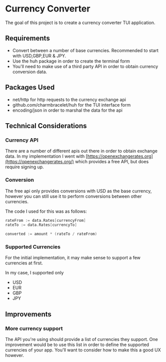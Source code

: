 # Currency Converter

The goal of this project is to create a currency converter TUI application.

## Requirements

- Convert between a number of base currencies. Recommended to start with USD,GBP,EUR & JPY.
- Use the huh package in order to create the terminal form
- You'll need to make use of a third party API in order to obtain currency conversion data.

## Packages Used

- net/http for http requests to the currency exchange api
- github.com/charmbracelet/huh for the TUI interface form
- encoding/json in order to marshal the data for the api

## Technical Considerations

### Currency API

There are a number of different apis out there in order to obtain exchange data. In my implementation
I went with [https://openexchangerates.org](https://openexchangerates.org/) which provides a free
API, but does require signing up.

### Conversion

The free api only provides conversions with USD as the base currency, however you can still
use it to perform conversions between other currencies.

The code I used for this was as follows:

```go
rateFrom := data.Rates[currencyFrom]
rateTo := data.Rates[currencyTo]

converted := amount * (rateTo / rateFrom)
```

### Supported Currencies

For the initial implementation, it may make sense to support a few currencies at first.

In my case, I supported only

- USD
- EUR
- GBP
- JPY

## Improvements

### More currency support

The API you're using should provide a list of currencies they support. One improvement would be to use this list in order to define the supported currencies of your app. You'll want to consider how to make this a good UX however.